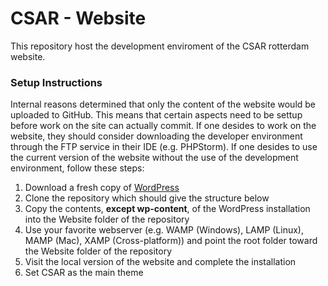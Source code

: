 # CSAR - Website

This repository host the development enviroment of the CSAR rotterdam website.


### Setup Instructions

Internal reasons determined that only the content of the website would be uploaded to GitHub. This means that certain aspects need to be settup before work on the site can actually commit. If one desides to work on the website, they should consider downloading the developer environment through the FTP service in their IDE (e.g. PHPStorm). If one desides to use the current version of the website without the use of the development environment, follow these steps:

1. Download a fresh copy of [WordPress](https://wordpress.org)
2. Clone the repository which should give the structure below
3. Copy the contents, **except wp-content**, of the WordPress installation into the Website folder of the repository
4. Use your favorite webserver (e.g. WAMP (Windows), LAMP (Linux), MAMP (Mac), XAMP (Cross-platform)) and point the root folder toward the Website folder of the repository
5. Visit the local version of the website and complete the installation
6. Set CSAR as the main theme